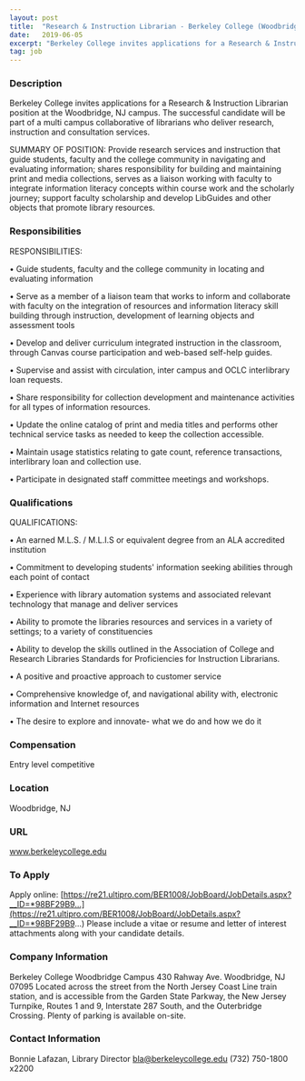 ```yaml
---
layout: post
title:  "Research & Instruction Librarian - Berkeley College (Woodbridge, NJ)"
date:   2019-06-05
excerpt: "Berkeley College invites applications for a Research & Instruction Librarian position at the Woodbridge, NJ campus. The successful candidate will be part of a multi campus collaborative of librarians who deliver research, instruction and consultation services. SUMMARY OF POSITION: Provide research services and instruction that guide students, faculty and the..."
tag: job
---
```


### Description   

Berkeley College invites applications for a Research & Instruction Librarian position at the Woodbridge, NJ campus.  The successful candidate will be part of a multi campus collaborative of librarians who deliver research, instruction and consultation services. 

SUMMARY OF POSITION:  Provide research services and instruction that guide students, faculty and the college community in navigating and evaluating information; shares responsibility for building and maintaining print and media collections, serves as a liaison working with faculty to integrate information literacy concepts within course work and the scholarly journey; support faculty scholarship and develop LibGuides and other objects that promote library resources.



### Responsibilities   

RESPONSIBILITIES:

•  Guide students, faculty and the college community in locating and evaluating information

•  Serve as a member of a liaison team that works to inform and collaborate with faculty on the integration of resources and information literacy skill building through instruction, development of learning objects and assessment tools

•  Develop and deliver curriculum integrated instruction in the classroom, through Canvas course participation and web-based self-help guides.

•  Supervise and assist with circulation, inter campus and OCLC interlibrary loan requests.

•  Share responsibility for collection development and maintenance activities for all types of information resources.

•  Update the online catalog of print and media titles and performs other technical service tasks as needed to keep the collection accessible.

•  Maintain usage statistics relating to gate count, reference transactions, interlibrary loan and collection use.

•  Participate in designated staff committee meetings and workshops.          



### Qualifications   

QUALIFICATIONS:  

•  An earned M.L.S. / M.L.I.S or equivalent degree from an ALA accredited institution

•  Commitment to developing students' information seeking abilities through each point of contact

•  Experience with library automation systems and associated relevant technology that manage and deliver services

•  Ability to promote the libraries resources and services in a variety of settings; to a variety of constituencies

•  Ability to develop the skills outlined in the Association of College and Research Libraries Standards for Proficiencies for Instruction Librarians.

•  A positive and proactive approach to customer service

•  Comprehensive knowledge of, and navigational ability with, electronic information and Internet resources

•  The desire to explore and innovate-  what we do and how we do it



### Compensation   

Entry level competitive


### Location   

Woodbridge, NJ


### URL   

www.berkeleycollege.edu

### To Apply   

Apply online: [https://re21.ultipro.com/BER1008/JobBoard/JobDetails.aspx?__ID=*98BF29B9...](https://re21.ultipro.com/BER1008/JobBoard/JobDetails.aspx?__ID=*98BF29B9...)
Please include a vitae or resume and letter of interest attachments along with your candidate details.  



### Company Information   

Berkeley College
Woodbridge Campus
430 Rahway Ave.
Woodbridge, NJ 07095
Located across the street from the North Jersey Coast Line train station, and is accessible from the Garden State Parkway, the New Jersey Turnpike, Routes 1 and 9, Interstate 287 South, and the Outerbridge Crossing. Plenty of parking is available on-site.


### Contact Information   

Bonnie Lafazan, Library Director
bla@berkeleycollege.edu
(732) 750-1800 x2200

